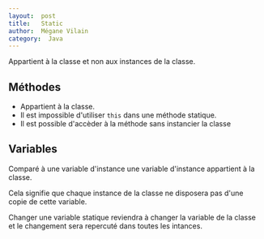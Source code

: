 ```yaml
---
layout:  post
title:   Static 
author:  Mégane Vilain
category:  Java
---
```


Appartient à la classe et non aux instances de la classe.


## Méthodes

* Appartient à la classe.
* Il est impossible d'utiliser `this` dans une méthode statique.
* Il est possible d'accèder à la méthode sans instancier la classe

## Variables

Comparé à une variable d'instance une variable d'instance appartient à la classe. 

Cela signifie que chaque instance de la classe ne disposera pas d'une copie de cette variable. 

Changer une variable statique reviendra à changer la variable de la classe et le changement sera repercuté dans toutes les intances.